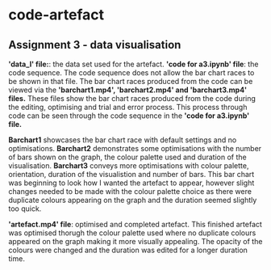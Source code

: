 # code-artefact
## Assignment 3 - data visualisation

**'data_l' file:**: the data set used for the artefact.
**'code for a3.ipynb' file**: the code sequence.
The code sequence does not allow the bar chart races to be shown in that file. The bar chart races produced from the code can be viewed via the **'barchart1.mp4', 'barchart2.mp4' and 'barchart3.mp4' files.** These files show the bar chart races produced from the code during the editing, optimising and trial and error process. This process through code can be seen through the code sequence in the **'code for a3.ipynb' file.**

**Barchart1** showcases the bar chart race with default settings and no optimisations.
**Barchart2** demonstrates some optimisations with the number of bars shown on the graph, the colour palette used and duration of the visualisation.
**Barchart3** conveys more optimisations with colour palette, orientation, duration of the visualistion and number of bars. This bar chart was beginning to look how I wanted the artefact to appear, however slight changes needed to be made with the colour palette choice as there were duplicate colours appearing on the graph and the duration seemed slightly too quick.

**'artefact.mp4' file**: optimised and completed artefact. 
This finished artefact was optimised thorugh the colour palette used where no duplicate colours appeared on the graph making it more visually appealing. The opacity of the colours were changed and the duration was edited for a longer duration time.
